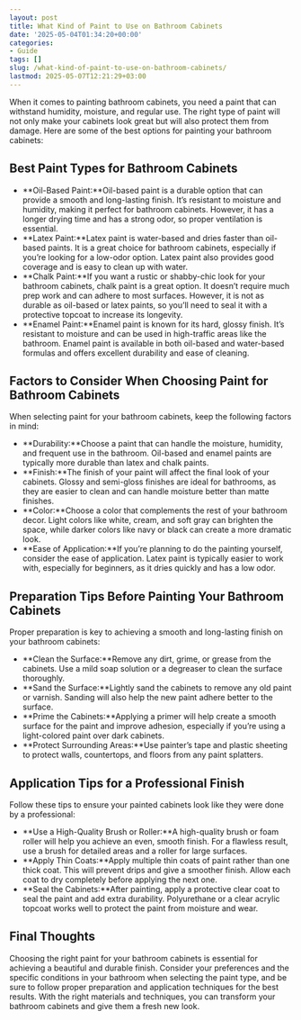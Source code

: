 ```yaml
---
layout: post
title: What Kind of Paint to Use on Bathroom Cabinets
date: '2025-05-04T01:34:20+00:00'
categories:
- Guide
tags: []
slug: /what-kind-of-paint-to-use-on-bathroom-cabinets/
lastmod: 2025-05-07T12:21:29+03:00
---
```


When it comes to painting bathroom cabinets, you need a paint that can withstand humidity, moisture, and regular use. The right type of paint will not only make your cabinets look great but will also protect them from damage. Here are some of the best options for painting your bathroom cabinets:
## Best Paint Types for Bathroom Cabinets
- **Oil-Based Paint:**Oil-based paint is a durable option that can provide a smooth and long-lasting finish. It’s resistant to moisture and humidity, making it perfect for bathroom cabinets. However, it has a longer drying time and has a strong odor, so proper ventilation is essential.
- **Latex Paint:**Latex paint is water-based and dries faster than oil-based paints. It is a great choice for bathroom cabinets, especially if you’re looking for a low-odor option. Latex paint also provides good coverage and is easy to clean up with water.
- **Chalk Paint:**If you want a rustic or shabby-chic look for your bathroom cabinets, chalk paint is a great option. It doesn’t require much prep work and can adhere to most surfaces. However, it is not as durable as oil-based or latex paints, so you’ll need to seal it with a protective topcoat to increase its longevity.
- **Enamel Paint:**Enamel paint is known for its hard, glossy finish. It’s resistant to moisture and can be used in high-traffic areas like the bathroom. Enamel paint is available in both oil-based and water-based formulas and offers excellent durability and ease of cleaning.
## Factors to Consider When Choosing Paint for Bathroom Cabinets
When selecting paint for your bathroom cabinets, keep the following factors in mind:
- **Durability:**Choose a paint that can handle the moisture, humidity, and frequent use in the bathroom. Oil-based and enamel paints are typically more durable than latex and chalk paints.
- **Finish:**The finish of your paint will affect the final look of your cabinets. Glossy and semi-gloss finishes are ideal for bathrooms, as they are easier to clean and can handle moisture better than matte finishes.
- **Color:**Choose a color that complements the rest of your bathroom decor. Light colors like white, cream, and soft gray can brighten the space, while darker colors like navy or black can create a more dramatic look.
- **Ease of Application:**If you’re planning to do the painting yourself, consider the ease of application. Latex paint is typically easier to work with, especially for beginners, as it dries quickly and has a low odor.
## Preparation Tips Before Painting Your Bathroom Cabinets
Proper preparation is key to achieving a smooth and long-lasting finish on your bathroom cabinets:
- **Clean the Surface:**Remove any dirt, grime, or grease from the cabinets. Use a mild soap solution or a degreaser to clean the surface thoroughly.
- **Sand the Surface:**Lightly sand the cabinets to remove any old paint or varnish. Sanding will also help the new paint adhere better to the surface.
- **Prime the Cabinets:**Applying a primer will help create a smooth surface for the paint and improve adhesion, especially if you’re using a light-colored paint over dark cabinets.
- **Protect Surrounding Areas:**Use painter’s tape and plastic sheeting to protect walls, countertops, and floors from any paint splatters.
## Application Tips for a Professional Finish
Follow these tips to ensure your painted cabinets look like they were done by a professional:
- **Use a High-Quality Brush or Roller:**A high-quality brush or foam roller will help you achieve an even, smooth finish. For a flawless result, use a brush for detailed areas and a roller for large surfaces.
- **Apply Thin Coats:**Apply multiple thin coats of paint rather than one thick coat. This will prevent drips and give a smoother finish. Allow each coat to dry completely before applying the next one.
- **Seal the Cabinets:**After painting, apply a protective clear coat to seal the paint and add extra durability. Polyurethane or a clear acrylic topcoat works well to protect the paint from moisture and wear.
## Final Thoughts
Choosing the right paint for your bathroom cabinets is essential for achieving a beautiful and durable finish. Consider your preferences and the specific conditions in your bathroom when selecting the paint type, and be sure to follow proper preparation and application techniques for the best results. With the right materials and techniques, you can transform your bathroom cabinets and give them a fresh new look.
